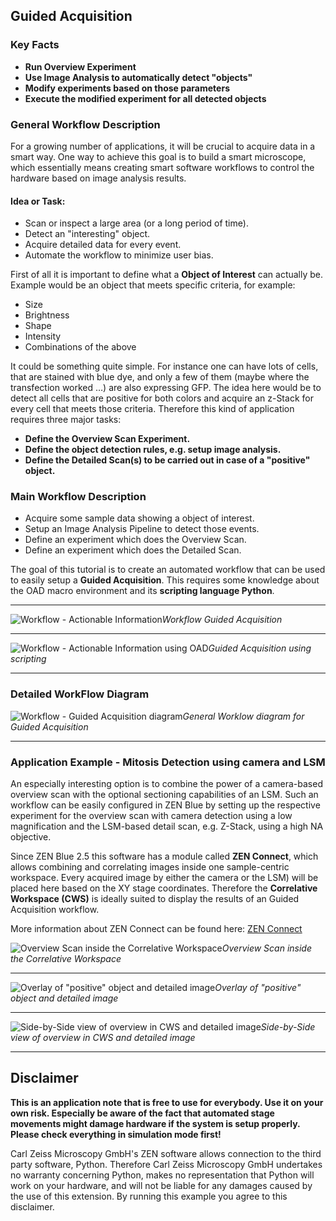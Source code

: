 ## Guided Acquisition

### Key Facts

* **Run Overview Experiment**
* **Use Image Analysis to automatically detect "objects"**
* **Modify experiments based on those parameters**
* **Execute the modified experiment for all detected objects**

### General Workflow Description

For a growing number of applications, it will be crucial to acquire data in a smart way. One way to achieve this goal is to build a smart microscope, which essentially means creating smart software workflows to control the hardware based on image analysis results.

#### Idea or Task:

* Scan or inspect a large area (or a long period of time).
* Detect an "interesting" object.
* Acquire detailed data for every event.
* Automate the workflow to minimize user bias.

First of all it is important to define what a **Object of Interest** can actually be. Example would be an object that meets specific criteria, for example:

* Size
* Brightness
* Shape
* Intensity
* Combinations of the above

It could be something quite simple. For instance one can have lots of cells, that are stained with blue dye, and only a few of them (maybe where the transfection worked …) are also expressing GFP.
The idea here would be to detect all cells that are positive for both colors and acquire an z-Stack for every cell that meets those criteria. Therefore this kind of application requires three major tasks:

* **Define the Overview Scan Experiment.**
* **Define the object detection rules, e.g. setup image analysis.**
* **Define the Detailed Scan(s) to be carried out in case of a "positive" object.**

### Main Workflow Description

* Acquire some sample data showing a object of interest.
* Setup an Image Analysis Pipeline to detect those events.
* Define an experiment which does the Overview Scan.
* Define an experiment which does the Detailed Scan.

The goal of this tutorial is to create an automated workflow that can be used to easily setup a **Guided Acquisition**. This requires some knowledge about the OAD macro environment and its **scripting language Python**.

***

![Workflow - Actionable Information ](/images/GuidedAcq_NEW.png)*Workflow Guided Acquisition*

***

![Workflow - Actionable Information using OAD](/images/Guided_Acquisition_PPTX_Slide.png)*Guided Acquisition using scripting*

***

### Detailed WorkFlow Diagram

![Workflow - Guided Acquisition diagram](/images/GuidedAcq_Script_Diagram_v2.png)*General Worklow diagram for Guided Acquisition*

***

### Application Example - Mitosis Detection using camera and LSM

An especially interesting option is to combine the power of a camera-based overview scan with the optional sectioning capabilities of an LSM. Such an workflow can be easily configured in ZEN Blue by setting up the respective experiment for the overview scan with camera detection using a low magnification and the LSM-based detail scan, e.g. Z-Stack, using a high NA objective.

Since ZEN Blue 2.5 this software has a module called **ZEN Connect**, which allows combining and correlating images inside one sample-centric workspace. Every acquired image by either the camera or the LSM) will be placed here based on the XY stage coordinates. Therefore the **Correlative Workspace (CWS)** is ideally suited to display the results of an Guided Acquisition workflow.

More information about ZEN Connect can be found here: [ZEN Connect](https://www.zeiss.com/microscopy/int/products/microscope-software/zen-connect-image-overlay-and-correlative-microscopy.html)

![Overview Scan inside the Correlative Workspace](/images/GA_Mitosis_CWS_Overview.png)*Overview Scan inside the Correlative Workspace*

***

![Overlay of "positive" object and detailed image](/images/GA_Mitosis_CWS_Overlay.png)*Overlay of "positive" object and detailed image* 

***

![Side-by-Side view of overview in CWS and detailed image](/images/GA_Mitosis_CWS_Detail_ZEN.png)*Side-by-Side view of overview in CWS and detailed image*

***

## Disclaimer

**This is an application note that is free to use for everybody. Use it on your own risk. Especially be aware of the fact that automated stage movements might damage hardware if the system is setup properly. Please check everything in simulation mode first!**

Carl Zeiss Microscopy GmbH's ZEN software allows connection to the third party software, Python. Therefore Carl Zeiss Microscopy GmbH undertakes no warranty concerning Python, makes no representation that Python will work on your hardware, and will not be liable for any damages caused by the use of this extension. By running this example you agree to this disclaimer.
